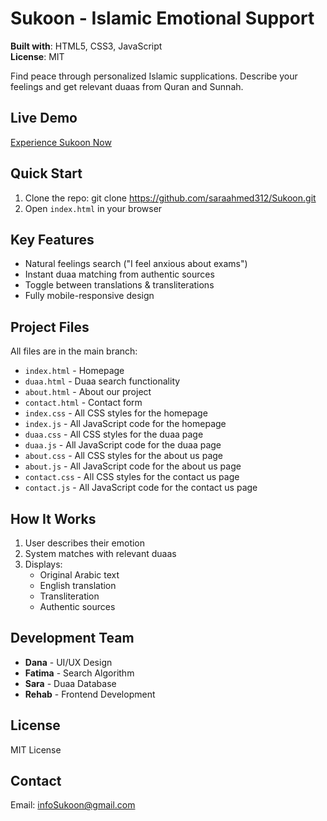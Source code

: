 # Sukoon - Islamic Emotional Support

**Built with**: HTML5, CSS3, JavaScript  
**License**: MIT

Find peace through personalized Islamic supplications. Describe your feelings and get relevant duaas from Quran and Sunnah.

## Live Demo
[Experience Sukoon Now](https://your-deployment-url.com)

## Quick Start
1. Clone the repo: git clone https://github.com/saraahmed312/Sukoon.git
2. Open `index.html` in your browser

## Key Features
- Natural feelings search ("I feel anxious about exams")
- Instant duaa matching from authentic sources
- Toggle between translations & transliterations
- Fully mobile-responsive design

## Project Files
All files are in the main branch:
- `index.html` - Homepage
- `duaa.html` - Duaa search functionality
- `about.html` - About our project
- `contact.html` - Contact form
- `index.css` - All CSS styles for the homepage
- `index.js` - All JavaScript code for the homepage
- `duaa.css` - All CSS styles for the duaa page
- `duaa.js` - All JavaScript code for the duaa page
- `about.css` - All CSS styles for the about us page
- `about.js` - All JavaScript code for the about us page
- `contact.css` - All CSS styles for the contact us page
- `contact.js` - All JavaScript code for the contact us page

## How It Works
1. User describes their emotion
2. System matches with relevant duaas
3. Displays:
   - Original Arabic text
   - English translation
   - Transliteration
   - Authentic sources

## Development Team
- **Dana** - UI/UX Design
- **Fatima** - Search Algorithm
- **Sara** - Duaa Database
- **Rehab** - Frontend Development

## License
MIT License

## Contact
Email: infoSukoon@gmail.com
